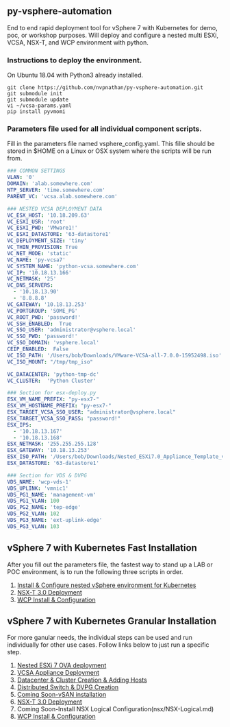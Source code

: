 ## py-vsphere-automation

End to end rapid deployment tool for vSphere 7 with Kubernetes for demo, poc, or workshop purposes. Will deploy and configure a nested multi ESXi, VCSA, NSX-T, and WCP environment with python. 

### Instructions to deploy the environment.
On Ubuntu 18.04 with Python3 already installed.
```
git clone https://github.com/nvpnathan/py-vsphere-automation.git
git submodule init
git submodule update
vi ~/vcsa-params.yaml
pip install pyvmomi
```

### Parameters file used for all individual component scripts.
Fill in the parameters file named vsphere_config.yaml. This fille should be stored in $HOME on a Linux or OSX system where the scripts will be run from.
``` yaml
### COMMON SETTINGS
VLAN: '0'
DOMAIN: 'alab.somewhere.com'
NTP_SERVER: 'time.somewhere.com'
PARENT_VC: 'vcsa.alab.somewhere.com'

### NESTED VCSA DEPLOYMENT DATA
VC_ESX_HOST: '10.18.209.63'
VC_ESXI_USR: 'root'
VC_ESXI_PWD: 'VMware1!'
VC_ESXI_DATASTORE: '63-datastore1'
VC_DEPLOYMENT_SIZE: 'tiny'
VC_THIN_PROVISION: True
VC_NET_MODE: 'static'
VC_NAME: 'py-vcsa7'
VC_SYSTEM_NAME: 'python-vcsa.somewhere.com'
VC_IP: '10.18.13.166'
VC_NETMASK: '25'
VC_DNS_SERVERS:
  - '10.18.13.90'
  - '8.8.8.8'
VC_GATEWAY: '10.18.13.253'
VC_PORTGROUP: 'SOME_PG'
VC_ROOT_PWD: 'password!'
VC_SSH_ENABLED:  True
VC_SSO_USER: 'administrator@vsphere.local'
VC_SSO_PWD: 'password!'
VC_SSO_DOMAIN: 'vsphere.local'
CEIP_ENABLED:  False
VC_ISO_PATH: '/Users/bob/Downloads/VMware-VCSA-all-7.0.0-15952498.iso'
VC_ISO_MOUNT: "/tmp/tmp_iso"

VC_DATACENTER: 'python-tmp-dc'
VC_CLUSTER:  'Python Cluster'

### Section for esx-deploy.py
ESX_VM_NAME_PREFIX: "py-esx7-"
ESX_VM_HOSTNAME_PREFIX: "py-esx7-"
ESX_TARGET_VCSA_SSO_USER: "administrator@vsphere.local"
ESX_TARGET_VCSA_SSO_PASS: "password!"
ESX_IPS:
  - '10.18.13.167'
  - '10.18.13.168'
ESX_NETMASK: '255.255.255.128'
ESX_GATEWAY: '10.18.13.253'
ESX_ISO_PATH: '/Users/bob/Downloads/Nested_ESXi7.0_Appliance_Template_v1.ova'
ESX_DATASTORE: '63-datastore1'

### Section for VDS & DVPG
VDS_NAME: 'wcp-vds-1'
VDS_UPLINK: 'vmnic1'
VDS_PG1_NAME: 'management-vm'
VDS_PG1_VLAN: 100
VDS_PG2_NAME: 'tep-edge'
VDS_PG2_VLAN: 102
VDS_PG3_NAME: 'ext-uplink-edge'
VDS_PG3_VLAN: 103
``` 
## vSphere 7 with Kubernetes Fast Installation 
After you fill out the parameters file, the fastest way to stand up a LAB or POC environment, is to run the following three scripts in order.
1. [Install & Configure nested vSphere environment for Kubernetes](docs/setup_vsphere.md)
2. [NSX-T 3.0 Deployment](docs/nsx_README.md)
3. [WCP Install & Configuration](docs/wcp_README.md)

## vSphere 7 with Kubernetes Granular Installation 
For more ganular needs, the individual steps can be used and run individually for other use cases. Follow links below to just run a specific step.
1. [Nested ESXi 7 OVA deployment](docs/esx_README.md)
2. [VCSA Appliance Deployment](docs/vcsa_README.md)
3. [Datacenter & Cluster Creation & Adding Hosts](docs/datacenter_README.md)
4. [Distributed Switch & DVPG Creation](docs/vds_README.md)
5. [Coming Soon-vSAN installation](docs/vsan_README.md)
6. [NSX-T 3.0 Deployment](docs/nsx_README.md)
7. Coming Soon-Install NSX Logical Configuration(nsx/NSX-Logical.md)
8. [WCP Install & Configuration](docs/wcp_README.md)

